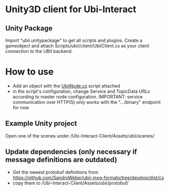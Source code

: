 # Unity3D client for Ubi-Interact

## Unity Package

Import "ubii.unitypackage" to get all scripts and plugins. Create a gameobject and attach Scripts/ubii/client/UbiiClient.cs as your client connection to the UBII backend.

# How to use

- Add an object with the [UbiiNode.cs](https://github.com/SandroWeber/ubii-node-unity3D/blob/develop/Ubi-Interact-Client/Assets/ubii/scripts/client/UbiiNode.cs) script attached
- in the script's configuration, change Service and TopicData URLs according to master node configuration. IMPORTANT: service communication over HTTP(S) only works with the ".../binary" endpoint for now


## Example Unity project

Open one of the scenes under /Ubi-Interact-Client/Assets/ubii/scenes/


## Update dependencies (only necessary if message definitions are outdated)

- Get the newest protobuf definitions from https://github.com/SandroWeber/ubii-msg-formats/tree/develop/dist/cs
- copy them to /Ubi-Interact-Client/Assets/ubii/protobuf/
